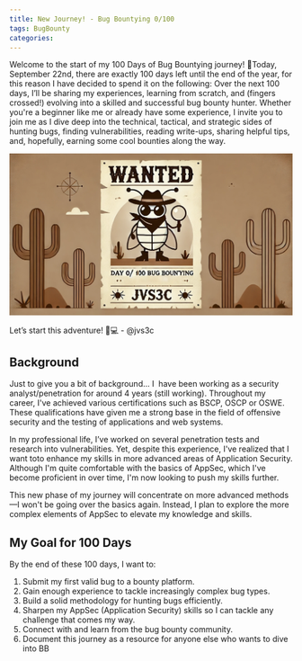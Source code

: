 ```yaml
---
title: New Journey! - Bug Bountying 0/100
tags: BugBounty
categories: 
---
```

Welcome to the start of my 100 Days of Bug Bountying journey! 🎉Today, September 22nd, there are exactly 100 days left until the end of the year, for this reason I have decided to spend it on the following:  Over the next 100 days, I’ll be sharing my experiences, learning from scratch, and (fingers crossed!) evolving into a skilled and successful bug bounty hunter. Whether you're a beginner like me or already have some experience, I invite you to join me as I dive deep into the technical, tactical, and strategic sides of hunting bugs, finding vulnerabilities, reading write-ups, sharing helpful tips, and, hopefully, earning some cool bounties along the way.

![fa45524adfb7f984bf5ef49a411644a0.png](/assets/img/screenshots/BugBounty/fa45524adfb7f984bf5ef49a411644a0.png)

Let’s start this adventure! 🐞💻 - @jvs3c

## Background

Just to give you a bit of background... I  have been working as a security analyst/penetration for around 4 years (still working). Throughout my career, I've achieved various certifications such as BSCP, OSCP or OSWE. These qualifications have given me a strong base in the field of offensive security and the testing of applications and web systems.

In my professional life, I’ve worked on several penetration tests and research into vulnerabilities. Yet, despite this experience, I've realized that I want toto enhance my skills in more advanced areas of Application Security. Although I'm quite comfortable with the basics of AppSec, which I've become proficient in over time, I'm now looking to push my skills further.

This new phase of my journey will concentrate on more advanced methods—I won't be going over the basics again. Instead, I plan to explore the more complex elements of AppSec to elevate my knowledge and skills.

## My Goal for 100 Days

By the end of these 100 days, I want to:

1.  Submit my first valid bug to a bounty platform.
2.  Gain enough experience to tackle increasingly complex bug types.
3.  Build a solid methodology for hunting bugs efficiently.
4.  Sharpen my AppSec (Application Security) skills so I can tackle any challenge that comes my way.
5.  Connect with and learn from the bug bounty community.
6.  Document this journey as a resource for anyone else who wants to dive into BB